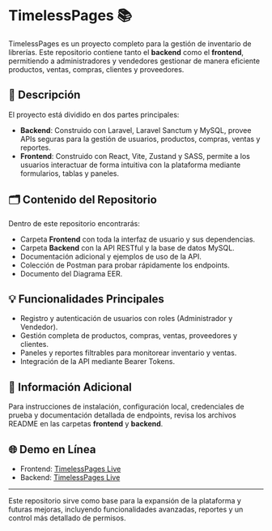 # TimelessPages 📚

TimelessPages es un proyecto completo para la gestión de inventario de librerías. Este repositorio contiene tanto el **backend** como el **frontend**, permitiendo a administradores y vendedores gestionar de manera eficiente productos, ventas, compras, clientes y proveedores.

## 🚀 Descripción

El proyecto está dividido en dos partes principales:

- **Backend**: Construido con Laravel, Laravel Sanctum y MySQL, provee APIs seguras para la gestión de usuarios, productos, compras, ventas y reportes.
- **Frontend**: Construido con React, Vite, Zustand y SASS, permite a los usuarios interactuar de forma intuitiva con la plataforma mediante formularios, tablas y paneles.

## 🗂️ Contenido del Repositorio

Dentro de este repositorio encontrarás:

- Carpeta **Frontend** con toda la interfaz de usuario y sus dependencias.
- Carpeta **Backend** con la API RESTful y la base de datos MySQL.
- Documentación adicional y ejemplos de uso de la API.
- Colección de Postman para probar rápidamente los endpoints.
- Documento del Diagrama EER.

## 💡 Funcionalidades Principales

- Registro y autenticación de usuarios con roles (Administrador y Vendedor).
- Gestión completa de productos, compras, ventas, proveedores y clientes.
- Paneles y reportes filtrables para monitorear inventario y ventas.
- Integración de la API mediante Bearer Tokens.

## 📌 Información Adicional

Para instrucciones de instalación, configuración local, credenciales de prueba y documentación detallada de endpoints, revisa los archivos README en las carpetas **frontend** y **backend**.

## 🌐 Demo en Línea

- Frontend: [TimelessPages Live](https://timeless-pages-product-inventory-gk.vercel.app/)
- Backend: [TimelessPages Live](https://timelesspages-product-inventory-production.up.railway.app/)

---

Este repositorio sirve como base para la expansión de la plataforma y futuras mejoras, incluyendo funcionalidades avanzadas, reportes y un control más detallado de permisos.

